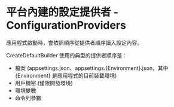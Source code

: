 # 平台內建的設定提供者 - ConfigurationProviders 

應用程式啟動時，會依照順序從提供者順序讀入設定內容。

 CreateDefaultBuilder 使用的典型的提供者順序是：
* 檔案 (appsettings.json、appsettings.{Environment}.json，其中 {Environment} 是應用程式的目前裝載環境)
* 用戶機密 (僅限開發環境)
* 環境變數
* 命令列參數
